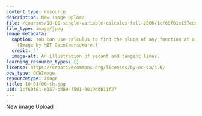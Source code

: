 ```yaml
---
content_type: resource
description: New image Upload
file: /courses/18-01-single-variable-calculus-fall-2006/1cf60f61e157cd09f5018019ddb11f27_18-01f06-th.jpg
file_type: image/jpeg
image_metadata:
  caption: You can use calculus to find the slope of any function at a given point.
    (Image by MIT OpenCourseWare.)
  credit: ''
  image-alt: An illustration of secant and tangent lines.
learning_resource_types: []
license: https://creativecommons.org/licenses/by-nc-sa/4.0/
ocw_type: OCWImage
resourcetype: Image
title: 18-01f06-th.jpg
uid: 1cf60f61-e157-cd09-f501-8019ddb11f27
---
```

New image Upload